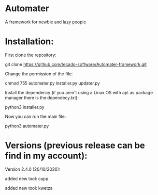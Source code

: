 # Automater
A framework for newbie and lazy people

# Installation:

First clone the repository:

git clone https://github.com/tecado-software/Automater-framework.git

Change the permission of the file:

chmod 755 automater.py installer.py updater.py

Install the dependency (if you aren't using a Linux OS with apt as package manager there is the dependecy.txt):

python3 installer.py

Now you can run the main file:

python3 automater.py

# Versions (previous release can be find in my account):

Version 2.4.0 (20/10/2020):
  
  added new tool: cupp
  
  added new tool: kwetza
